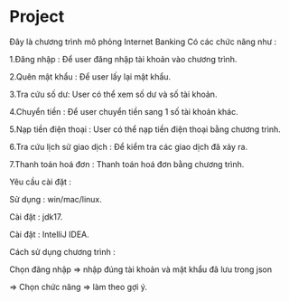 # Project
Đây là chương trình mô phỏng Internet Banking
Có các chức năng như :

1.Đăng nhập : Để user đăng nhập tài khoản vào chương trình.

2.Quên mật khẩu : Để user lấy lại mật khẩu.

3.Tra cứu số dư: User có thể xem số dư và số tài khoản.

4.Chuyển tiền : Để user chuyển tiền sang 1 số tài khoản khác.

5.Nạp tiền điện thoại : User có thể nạp tiền điện thoại bằng chương trình.

6.Tra cứu lịch sử giao dịch : Để kiểm tra các giao dịch đã xảy ra.

7.Thanh toán hoá đơn : Thanh toán hoá đơn bằng chương trình.

Yêu cầu cài đặt : 

Sử dụng : win/mac/linux.

Cài đặt : jdk17.

Cài đặt :  IntelliJ IDEA.

Cách sử dụng chương trình :

Chọn đăng nhập => nhập đúng tài khoản và mật khẩu đã lưu trong json

=> Chọn chức năng => làm theo gợi ý.
